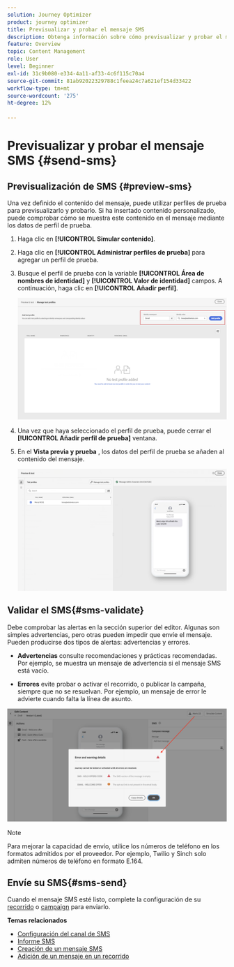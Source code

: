 ```yaml
---
solution: Journey Optimizer
product: journey optimizer
title: Previsualizar y probar el mensaje SMS
description: Obtenga información sobre cómo previsualizar y probar el mensaje SMS en Journey Optimizer
feature: Overview
topic: Content Management
role: User
level: Beginner
exl-id: 31c9b080-e334-4a11-af33-4c6f115c70a4
source-git-commit: 81ab92022329788c1feea24c7a621ef154d33422
workflow-type: tm+mt
source-wordcount: '275'
ht-degree: 12%

---
```


# Previsualizar y probar el mensaje SMS {#send-sms}

## Previsualización de SMS {#preview-sms}

Una vez definido el contenido del mensaje, puede utilizar perfiles de prueba para previsualizarlo y probarlo. Si ha insertado contenido personalizado, puede comprobar cómo se muestra este contenido en el mensaje mediante los datos de perfil de prueba.

1. Haga clic en **[!UICONTROL Simular contenido]**.

1. Haga clic en **[!UICONTROL Administrar perfiles de prueba]** para agregar un perfil de prueba.

1. Busque el perfil de prueba con la variable **[!UICONTROL Área de nombres de identidad]** y **[!UICONTROL Valor de identidad]** campos. A continuación, haga clic en **[!UICONTROL Añadir perfil]**.

   ![](assets/sms_preview_3.png)

1. Una vez que haya seleccionado el perfil de prueba, puede cerrar el **[!UICONTROL Añadir perfil de prueba]** ventana.

1. En el **Vista previa y prueba** , los datos del perfil de prueba se añaden al contenido del mensaje.

   ![](assets/sms_preview_2.png)


## Validar el SMS{#sms-validate}

Debe comprobar las alertas en la sección superior del editor. Algunas son simples advertencias, pero otras pueden impedir que envíe el mensaje. Pueden producirse dos tipos de alertas: advertencias y errores.

* **Advertencias** consulte recomendaciones y prácticas recomendadas. Por ejemplo, se muestra un mensaje de advertencia si el mensaje SMS está vacío.

* **Errores** evite probar o activar el recorrido, o publicar la campaña, siempre que no se resuelvan. Por ejemplo, un mensaje de error le advierte cuando falta la línea de asunto.

![](assets/sms-alert-button.png)

>[!NOTE]
>
> Para mejorar la capacidad de envío, utilice los números de teléfono en los formatos admitidos por el proveedor. Por ejemplo, Twilio y Sinch solo admiten números de teléfono en formato E.164.

## Envíe su SMS{#sms-send}

Cuando el mensaje SMS esté listo, complete la configuración de su [recorrido](../building-journeys/journey-gs.md) o [campaign](../campaigns/create-campaign.md) para enviarlo.

**Temas relacionados**

* [Configuración del canal de SMS](sms-configuration.md)
* [Informe SMS](../reports/journey-global-report.md#sms-global)
* [Creación de un mensaje SMS](create-sms.md)
* [Adición de un mensaje en un recorrido](../building-journeys/journeys-message.md)
